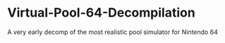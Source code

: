 # Virtual-Pool-64-Decompilation

A very early decomp of the most realistic pool simulator for Nintendo 64
